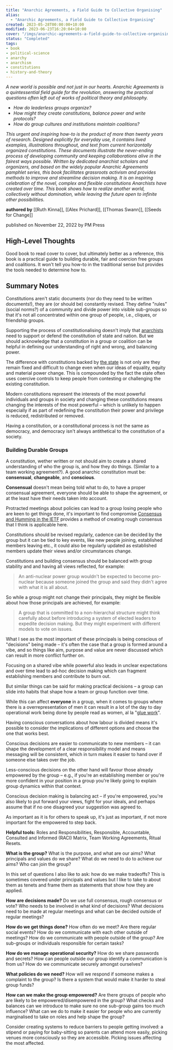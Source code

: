 ```yaml
---
title: "Anarchic Agreements, a Field Guide to Collective Organising"
alias:
  - "Anarchic Agreements, a Field Guide to Collective Organising"
created: 2023-05-28T00:00:00+10:00
modified: 2023-06-23T16:20:04+10:00
cover: "/imgs/anarchic-agreements-a-field-guide-to-collective-organising.png"
status: "Completed"
tags:
- book
- political-science
- anarchy
- anarchism
- constitutions
- history-and-theory
---
```


*A new world is possible and not just in our hearts. Anarchic Agreements is a quintessential field guide for the revolution, answering the practical questions often left out of works of political theory and philosophy.*
- *How do leaderless groups organize?* 
- *How might they create constitutions, balance power and write protocols?* 
- *How do group cultures and institutions maintain coalitions?* 

*This urgent and inspiring how-to is the product of more than twenty years of research.  Designed explicitly for everyday use, it contains lived examples, illustrations throughout, and text from current horizontally organized constitutions. These documents illustrate the never-ending process of developing community and keeping collaborations alive in the fairest ways possible. Written by dedicated anarchist scholars and organizers, and based on the widely popular Anarchic Agreements pamphlet series, this book facilitates grassroots activism and provides methods to improve and streamline decision making. It is an inspiring celebration of the novel, complex and flexible constitutions Anarchists have created over time. This book shows how to realize another world, collectively without domination, while leaving the future open to infinite other possibilities.*

**authored by** [[Ruth Kinna]], [[Alex Prichard]], [[Thomas Swann]], [[Seeds for Change]]

published on November 22, 2022 by PM Press

## High-Level Thoughts

Good book to read cover to cover, but ultimately better as a reference, this book is a practical guide to building durable, fair and coercion free groups and coalitions. It won't tell you how-to in the traditional sense but provides the tools needed to determine how to.

## Summary Notes

Constitutions aren't static documents (nor do they need to be written documents!), they are (or should be) constantly revised. They define "rules" (social norms?) of a community and divide power into visible sub-groups so that it's not all concentrated within one group of people, i.e., cliques, or friendship groups.

Supporting the process of constitutionalising doesn't imply that [anarchists](anarchist) need to support or defend the constitution of state and nation. But we should acknowledge that a constitution in a group or coalition can be helpful in defining our understanding of right and wrong, and balancing power.

The difference with constitutions backed by [the state](notes/the-state.md) is not only are they remain fixed and difficult to change even when our ideas of equality, equity and material power change. This is compounded by the fact the state often uses coercive controls to keep people from contesting or challenging the existing constitution.

Modern constitutions represent the interests of the most powerful individuals and groups in society and changing these constitutions means changing the interests of the most powerful – which is unlikely to happen especially if as part of redefining the constitution their power and privilege is reduced, redistributed or removed.

Having a constitution, or a constitutional process is not the same as democracy, and democracy isn't always antithetical to the constitution of a society.

### Building Durable Groups

A constitution, wether written or not should aim to create a shared understanding of who the group is, and how they do things. (Similar to a team working agreement?). A good anarchic constitution must be: **consensual**, **changeable**, and **conscious**.

**Consensual** doesn't mean being told what to do, to have a proper consensual agreement, everyone should be able to shape the agreement, or at the least have their needs taken into account.

Protracted meetings about policies can lead to a group losing people who are keen to get things done, it's important to find compromise [Consensus and Humming in the IETF](notes/consensus-and-humming-in-the-ietf.md) provides a method of creating rough consensus that I think is applicable here.

Constitutions should be revised regularly, cadence can be decided by the group but it can be tied to key events, like new people joining, established members leaving etc., it could also be regularly updated as established members update their views and/or circumstances change.

Constitutions and building consensus should be balanced with group stability and and having all views reflected, for example:
> An anti-nuclear power group wouldn't be expected to become pro-nuclear because someone joined the group and said they didn't agree with what it is all about.

So while a group might not change their principals, they might be flexible about how those principals are achieved, for example: 
> A group that is committed to a non-hierarchal structure might think carefully about before introducing a system of elected leaders to expedite decision making. But they might experiment with different models to vote on issues.

What I see as the most important of these principals is being conscious of "decisions" being made – it's often the case that a group is formed around a vibe, and so things like aim, purpose and value are never discussed which can result in more conflict further on.

Focusing on a shared vibe while powerful also leads in unclear expectations and over time lead to ad-hoc decision making which can fragment establishing members and contribute to burn out.

But similar things can be said for making practical decisions – a group can slide into habits that shape how a team or group function over time. 

While this can affect **everyone** in a group, when it comes to groups where there is a overrepresentation of men it can result in a lot of the day to day operational work being done by people read as women, al la "[glue work](https://noidea.dog/glue)".

Having conscious conversations about how labour is divided means it's possible to consider the implications of different options and choose the one that works best.

Conscious decisions are easier to communicate to new members – it can shape the development of a clear responsibility model and means messaging will be consistent, which in turn makes it easier to hand over if someone else takes over the job.

Less-conscious decisions on the other hand will favour those already empowered by the group – e.g., if you're an establishing member or you're more confident in your position in a group you're likely going to explain group dynamics within that context.

Conscious decision making is balancing act – if you're empowered, you're also likely to put forward your views, fight for your ideals, and perhaps assume that if no one disagreed your suggestion was agreed to. 

As important as it is for others to speak up, it's just as important, if not more important for the empowered to step back.

**Helpful tools:** Roles and Responsibilities, Responsible, Accountable, Consulted and Informed (RACI) Matrix, Team Working Agreements, Ritual Resets.

**What is the group?** What is the purpose, and what are our aims? What principals and values do we share? What do we need to do to achieve our aims? Who can join the group?

In this set of questions I also like to ask: how do we make tradeoffs? This is sometimes covered under principals and values but I like to take to about them as tenets and frame them as statements that show how they are applied.

**How are decisions made?** Do we use full consensus, rough consensus or vote? Who needs to be involved in what kind of decisions? What decisions need to be made at regular meetings and what can be decided outside of regular meetings?

**How do we get things done?** How often do we meet? Are there regular social events? How do we communicate with each other outside of meetings? How do we communicate with people outside of the group? Are sub-groups or individuals responsible for certain tasks?

**How do we manage operational security?** How do we share passwords and secrets? How can people outside our group identify a communication is from us? How do we communicate securely amongst ourselves?

**What policies do we need?** How will we respond if someone makes a complaint to the group? Is there a system that would make it harder to steal group funds?

**How can we make the group empowered?** Are there groups of people who are likely to be empowered/disempowered in the group? What checks and balances can we introduce to make sure no one sub-group gains too much influence? What can we do to make it easier for people who are currently marginalised to take on roles and help shape the group?

Consider creating systems to reduce barriers to people getting involved: a stipend or paying for baby-sitting so parents can attend more easily, picking venues more consciously so they are accessible. Picking issues affecting the most affected.



